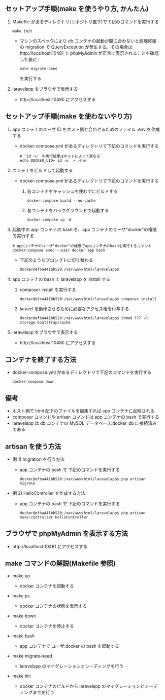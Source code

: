 ## セットアップ手順(make を使うやり方, かんたん)

1. Makefile があるディレクトリ(リポジトリ直下)で下記のコマンドを実行する

   ```
   make init
   ```

   - マシンのスペックにより db コンテナの起動が間に合わないと処理終盤の migration で QueryException が発生する。その場合は http://localhost:10481 で phpMyAdmin が正常に表示されることを確認した後に

     ```
     make migrate-seed
     ```

     を実行する

1. laravelapp をブラウザで表示する

   - http://localhost:10480 にアクセスする

## セットアップ手順(make を使わないやり方)

1. app コンテナのユーザ ID をホスト側と合わせるためのファイル .env を作成する

   - docker-compose.yml があるディレクトリで下記のコマンドを実行する

     ```
     # `id -u` の実行結果はホストによって異なる
     echo DOCKER_UID=`id -u` > .env
     ```

1. コンテナをビルドして起動する

   - docker-compose.yml があるディレクトリで下記のコマンドを実行する

     1. 各コンテナをキャッシュを使わずにビルドする

        ```
        docker-compose build --no-cache
        ```

     1. 各コンテナをバックグラウンドで起動する
        ```
        docker-compose up -d
        ```

1. 起動中の app コンテナの bash を、app コンテナのユーザ"docker"の権限で実行する

   ```
   # appコンテナのユーザ"docker"の権限でappコンテナのbashを実行するコマンド
   docker-compose exec --user docker app bash
   ```

   - 下記のようなプロンプトに切り替わる

     ```
     docker@efba441bb520:/var/www/html/laravelapp$
     ```

1. app コンテナの bash で laravelapp を install する

   1. composer install を実行する

      ```
      docker@efba441bb520:/var/www/html/laravelapp$ composer install
      ```

   1. laravel を動作させるために必要なアクセス権を付与する

      ```
      docker@efba441bb520:/var/www/html/laravelapp$ chmod 777 -R storage bootstrap/cache
      ```

1. laravelapp をブラウザで表示する

   - http://localhost:10480 にアクセスする

## コンテナを終了する方法

- docker-compose.yml があるディレクトリで下記のコマンドを実行する

  ```
  docker-compose down
  ```

## 備考

- ホスト側で html 配下のファイルを編集すれば app コンテナに反映される
- composer コマンドや artisan コマンドは app コンテナの bash で実行する
- laravelapp は db コンテナの MySQL データベース:docker_db に接続済みである

## artisan を使う方法

- 例 1) migration を行う方法

  - app コンテナの bash で 下記のコマンドを実行する

    ```
    docker@efba441bb520:/var/www/html/laravelapp$ php artisan migrate
    ```

- 例 2) HelloController を作成する方法

  - app コンテナの bash で 下記のコマンドを実行する

    ```
    docker@efba441bb520:/var/www/html/laravelapp$ php artisan make:controller HelloController
    ```

## ブラウザで phpMyAdmin を表示する方法

- http://localhost:10481 にアクセスする

## make コマンドの解説(Makefile 参照)

- make up

  - docker コンテナを起動する

- make ps

  - docker コンテナの状態を表示する

- make down

  - docker コンテナを停止する

- make bash

  - app コンテナで ユーザ:docker の bash を起動する

- make migrate-seed

  - laravelapp のマイグレーションとシーディングを行う

- make init

  - docker コンテナのビルドから laravelapp のマイグレーションとシーディングまでを行う
